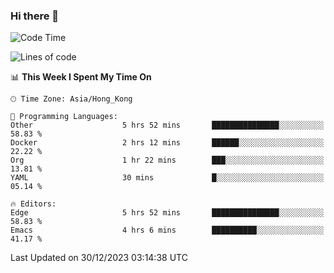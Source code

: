 ### Hi there 👋

<!--
**nicehiro/nicehiro** is a ✨ _special_ ✨ repository because its `README.md` (this file) appears on your GitHub profile.

Here are some ideas to get you started:

- 🔭 I’m currently working on ...
- 🌱 I’m currently learning ...
- 👯 I’m looking to collaborate on ...
- 🤔 I’m looking for help with ...
- 💬 Ask me about ...
- 📫 How to reach me: ...
- 😄 Pronouns: ...
- ⚡ Fun fact: ...
-->

<!--START_SECTION:waka-->
![Code Time](http://img.shields.io/badge/Code%20Time-182%20hrs%202%20mins-blue)

![Lines of code](https://img.shields.io/badge/From%20Hello%20World%20I%27ve%20Written-2.6%20million%20lines%20of%20code-blue)

📊 **This Week I Spent My Time On** 

```text
🕑︎ Time Zone: Asia/Hong_Kong

💬 Programming Languages: 
Other                    5 hrs 52 mins       ███████████████░░░░░░░░░░   58.83 % 
Docker                   2 hrs 12 mins       ██████░░░░░░░░░░░░░░░░░░░   22.22 % 
Org                      1 hr 22 mins        ███░░░░░░░░░░░░░░░░░░░░░░   13.81 % 
YAML                     30 mins             █░░░░░░░░░░░░░░░░░░░░░░░░   05.14 % 

🔥 Editors: 
Edge                     5 hrs 52 mins       ███████████████░░░░░░░░░░   58.83 % 
Emacs                    4 hrs 6 mins        ██████████░░░░░░░░░░░░░░░   41.17 % 
```


 Last Updated on 30/12/2023 03:14:38 UTC
<!--END_SECTION:waka-->
